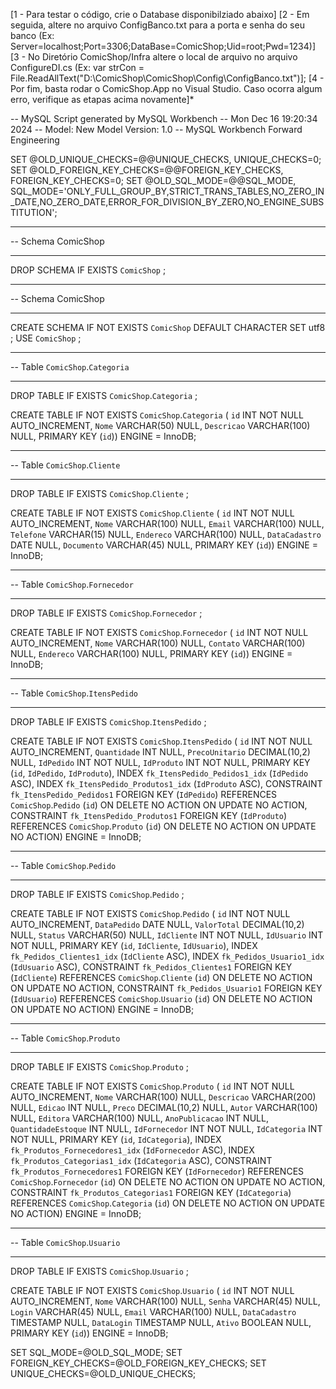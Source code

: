 [1 - Para testar o código, crie o Database disponibilziado abaixo]
[2 - Em seguida, altere no arquivo ConfigBanco.txt para a porta e senha do seu banco (Ex: Server=localhost;Port=3306;DataBase=ComicShop;Uid=root;Pwd=1234)] 
[3 - No Diretório ComicShop/Infra altere o local de arquivo no arquivo ConfigureDI.cs (Ex: var strCon = File.ReadAllText("D:\\ComicShop\\ComicShop\\Config\\ConfigBanco.txt")];
[4 - Por fim, basta rodar o ComicShop.App no Visual Studio. Caso ocorra algum erro, verifique as etapas acima novamente]*

-- MySQL Script generated by MySQL Workbench
-- Mon Dec 16 19:20:34 2024
-- Model: New Model    Version: 1.0
-- MySQL Workbench Forward Engineering

SET @OLD_UNIQUE_CHECKS=@@UNIQUE_CHECKS, UNIQUE_CHECKS=0;
SET @OLD_FOREIGN_KEY_CHECKS=@@FOREIGN_KEY_CHECKS, FOREIGN_KEY_CHECKS=0;
SET @OLD_SQL_MODE=@@SQL_MODE, SQL_MODE='ONLY_FULL_GROUP_BY,STRICT_TRANS_TABLES,NO_ZERO_IN_DATE,NO_ZERO_DATE,ERROR_FOR_DIVISION_BY_ZERO,NO_ENGINE_SUBSTITUTION';

-- -----------------------------------------------------
-- Schema ComicShop
-- -----------------------------------------------------
DROP SCHEMA IF EXISTS `ComicShop` ;

-- -----------------------------------------------------
-- Schema ComicShop
-- -----------------------------------------------------
CREATE SCHEMA IF NOT EXISTS `ComicShop` DEFAULT CHARACTER SET utf8 ;
USE `ComicShop` ;

-- -----------------------------------------------------
-- Table `ComicShop`.`Categoria`
-- -----------------------------------------------------
DROP TABLE IF EXISTS `ComicShop`.`Categoria` ;

CREATE TABLE IF NOT EXISTS `ComicShop`.`Categoria` (
  `id` INT NOT NULL AUTO_INCREMENT,
  `Nome` VARCHAR(50) NULL,
  `Descricao` VARCHAR(100) NULL,
  PRIMARY KEY (`id`))
ENGINE = InnoDB;


-- -----------------------------------------------------
-- Table `ComicShop`.`Cliente`
-- -----------------------------------------------------
DROP TABLE IF EXISTS `ComicShop`.`Cliente` ;

CREATE TABLE IF NOT EXISTS `ComicShop`.`Cliente` (
  `id` INT NOT NULL AUTO_INCREMENT,
  `Nome` VARCHAR(100) NULL,
  `Email` VARCHAR(100) NULL,
  `Telefone` VARCHAR(15) NULL,
  `Endereco` VARCHAR(100) NULL,
  `DataCadastro` DATE NULL,
  `Documento` VARCHAR(45) NULL,
  PRIMARY KEY (`id`))
ENGINE = InnoDB;


-- -----------------------------------------------------
-- Table `ComicShop`.`Fornecedor`
-- -----------------------------------------------------
DROP TABLE IF EXISTS `ComicShop`.`Fornecedor` ;

CREATE TABLE IF NOT EXISTS `ComicShop`.`Fornecedor` (
  `id` INT NOT NULL AUTO_INCREMENT,
  `Nome` VARCHAR(100) NULL,
  `Contato` VARCHAR(100) NULL,
  `Endereco` VARCHAR(100) NULL,
  PRIMARY KEY (`id`))
ENGINE = InnoDB;


-- -----------------------------------------------------
-- Table `ComicShop`.`ItensPedido`
-- -----------------------------------------------------
DROP TABLE IF EXISTS `ComicShop`.`ItensPedido` ;

CREATE TABLE IF NOT EXISTS `ComicShop`.`ItensPedido` (
  `id` INT NOT NULL AUTO_INCREMENT,
  `Quantidade` INT NULL,
  `PrecoUnitario` DECIMAL(10,2) NULL,
  `IdPedido` INT NOT NULL,
  `IdProduto` INT NOT NULL,
  PRIMARY KEY (`id`, `IdPedido`, `IdProduto`),
  INDEX `fk_ItensPedido_Pedidos1_idx` (`IdPedido` ASC),
  INDEX `fk_ItensPedido_Produtos1_idx` (`IdProduto` ASC),
  CONSTRAINT `fk_ItensPedido_Pedidos1`
    FOREIGN KEY (`IdPedido`)
    REFERENCES `ComicShop`.`Pedido` (`id`)
    ON DELETE NO ACTION
    ON UPDATE NO ACTION,
  CONSTRAINT `fk_ItensPedido_Produtos1`
    FOREIGN KEY (`IdProduto`)
    REFERENCES `ComicShop`.`Produto` (`id`)
    ON DELETE NO ACTION
    ON UPDATE NO ACTION)
ENGINE = InnoDB;


-- -----------------------------------------------------
-- Table `ComicShop`.`Pedido`
-- -----------------------------------------------------
DROP TABLE IF EXISTS `ComicShop`.`Pedido` ;

CREATE TABLE IF NOT EXISTS `ComicShop`.`Pedido` (
  `id` INT NOT NULL AUTO_INCREMENT,
  `DataPedido` DATE NULL,
  `ValorTotal` DECIMAL(10,2) NULL,
  `Status` VARCHAR(50) NULL,
  `IdCliente` INT NOT NULL,
  `IdUsuario` INT NOT NULL,
  PRIMARY KEY (`id`, `IdCliente`, `IdUsuario`),
  INDEX `fk_Pedidos_Clientes1_idx` (`IdCliente` ASC),
  INDEX `fk_Pedidos_Usuario1_idx` (`IdUsuario` ASC),
  CONSTRAINT `fk_Pedidos_Clientes1`
    FOREIGN KEY (`IdCliente`)
    REFERENCES `ComicShop`.`Cliente` (`id`)
    ON DELETE NO ACTION
    ON UPDATE NO ACTION,
  CONSTRAINT `fk_Pedidos_Usuario1`
    FOREIGN KEY (`IdUsuario`)
    REFERENCES `ComicShop`.`Usuario` (`id`)
    ON DELETE NO ACTION
    ON UPDATE NO ACTION)
ENGINE = InnoDB;


-- -----------------------------------------------------
-- Table `ComicShop`.`Produto`
-- -----------------------------------------------------
DROP TABLE IF EXISTS `ComicShop`.`Produto` ;

CREATE TABLE IF NOT EXISTS `ComicShop`.`Produto` (
  `id` INT NOT NULL AUTO_INCREMENT,
  `Nome` VARCHAR(100) NULL,
  `Descricao` VARCHAR(200) NULL,
  `Edicao` INT NULL,
  `Preco` DECIMAL(10,2) NULL,
  `Autor` VARCHAR(100) NULL,
  `Editora` VARCHAR(100) NULL,
  `AnoPublicacao` INT NULL,
  `QuantidadeEstoque` INT NULL,
  `IdFornecedor` INT NOT NULL,
  `IdCategoria` INT NOT NULL,
  PRIMARY KEY (`id`, `IdCategoria`),
  INDEX `fk_Produtos_Fornecedores1_idx` (`IdFornecedor` ASC),
  INDEX `fk_Produtos_Categorias1_idx` (`IdCategoria` ASC),
  CONSTRAINT `fk_Produtos_Fornecedores1`
    FOREIGN KEY (`IdFornecedor`)
    REFERENCES `ComicShop`.`Fornecedor` (`id`)
    ON DELETE NO ACTION
    ON UPDATE NO ACTION,
  CONSTRAINT `fk_Produtos_Categorias1`
    FOREIGN KEY (`IdCategoria`)
    REFERENCES `ComicShop`.`Categoria` (`id`)
    ON DELETE NO ACTION
    ON UPDATE NO ACTION)
ENGINE = InnoDB;


-- -----------------------------------------------------
-- Table `ComicShop`.`Usuario`
-- -----------------------------------------------------
DROP TABLE IF EXISTS `ComicShop`.`Usuario` ;

CREATE TABLE IF NOT EXISTS `ComicShop`.`Usuario` (
  `id` INT NOT NULL AUTO_INCREMENT,
  `Nome` VARCHAR(100) NULL,
  `Senha` VARCHAR(45) NULL,
  `Login` VARCHAR(45) NULL,
  `Email` VARCHAR(100) NULL,
  `DataCadastro` TIMESTAMP NULL,
  `DataLogin` TIMESTAMP NULL,
  `Ativo` BOOLEAN NULL,
  PRIMARY KEY (`id`))
ENGINE = InnoDB;


SET SQL_MODE=@OLD_SQL_MODE;
SET FOREIGN_KEY_CHECKS=@OLD_FOREIGN_KEY_CHECKS;
SET UNIQUE_CHECKS=@OLD_UNIQUE_CHECKS;



